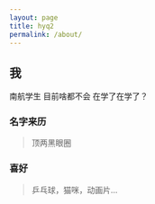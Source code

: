 ```yaml
---
layout: page
title: hyq2
permalink: /about/
---
```


## 我
南航学生 目前啥都不会 在学了在学了？

### 名字来历
  >顶两黑眼圈


### 喜好
> 乒乓球，猫咪，动画片...

